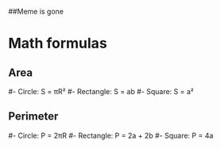 ##Meme is gone 

# Math formulas
## Area
#- Circle: S = πR²
#- Rectangle: S = ab
#- Square: S = a²

## Perimeter
#- Circle: P = 2πR
#- Rectangle: P = 2a + 2b
#- Square: P = 4a
